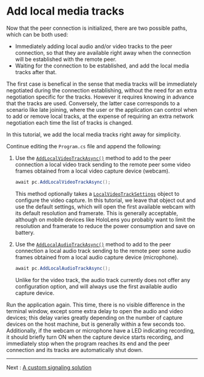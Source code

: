 # Add local media tracks

Now that the peer connection is initialized, there are two possible paths, which can be both used:
- Immediately adding local audio and/or video tracks to the peer connection, so that they are available right away when the connection will be established with the remote peer.
- Waiting for the connection to be established, and add the local media tracks after that.

The first case is benefical in the sense that media tracks will be immediately negotiated during the connection establishing, without the need for an extra negotiation specific for the tracks. However it requires knowing in advance that the tracks are used. Conversely, the latter case corresponds to a scenario like late joining, where the user or the application can control when to add or remove local tracks, at the expense of requiring an extra network negotiation each time the list of tracks is changed.

In this tutorial, we add the local media tracks right away for simplicity.

Continue editing the `Program.cs` file and append the following:

1. Use the [`AddLocalVideoTrackAsync()`](xref:Microsoft.MixedReality.WebRTC.PeerConnection.AddLocalVideoTrackAsync(Microsoft.MixedReality.WebRTC.PeerConnection.LocalVideoTrackSettings)) method to add to the peer connection a local video track sending to the remote peer some video frames obtained from a local video capture device (webcam).
   ```cs
   await pc.AddLocalVideoTrackAsync();
   ```
   This method optionally takes a [`LocalVideoTrackSettings`](xref:Microsoft.MixedReality.WebRTC.PeerConnection.LocalVideoTrackSettings) object to configure the video capture. In this tutorial, we leave that object out and use the default settings, which will open the first available webcam with its default resolution and framerate. This is generally acceptable, although on mobile devices like HoloLens you probably want to limit the resolution and framerate to reduce the power consumption and save on battery.

2. Use the [`AddLocalAudioTrackAsync()`](xref:Microsoft.MixedReality.WebRTC.PeerConnection.AddLocalAudioTrackAsync) method to add to the peer connection a local audio track sending to the remote peer some audio frames obtained from a local audio capture device (microphone).
   ```cs
   await pc.AddLocalAudioTrackAsync();
   ```
   Unlike for the video track, the audio track currently does not offer any configuration option, and will always use the first available audio capture device.

Run the application again. This time, there is no visible difference in the terminal window, except some extra delay to open the audio and video devices; this delay varies greatly depending on the number of capture devices on the host machine, but is generally within a few seconds too. Additionally, if the webcam or microphone have a LED indicating recording, it should briefly turn ON when the capture device starts recording, and immediately stop when the program reaches its end and the peer connection and its tracks are automatically shut down.

----

Next : [A custom signaling solution](helloworld-cs-signaling-core3.md)
